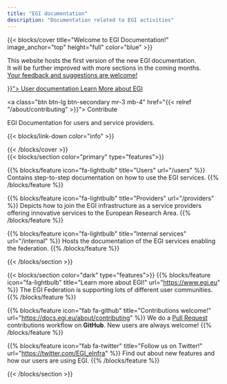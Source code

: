 ```yaml
---
title: "EGI documentation"
description: "Documentation related to EGI activities"
---
```


<!-- markdownlint-disable no-inline-html -->

{{< blocks/cover title="Welcome to EGI Documentation!" image_anchor="top"
    height="full" color="blue" >}}

  <p class="lead mt-5">
    This website hosts the first version of the new EGI documentation.<br />
    It will be further improved with more sections in the coming months.<br />
    <a href="https://github.com/EGI-Foundation/documentation/issues/new">Your
    feedback and suggestions are welcome!</a>
  </p>

<div class="mx-auto">
  <a class="btn btn-lg btn-primary mr-3 mb-4" href="{{< relref "/users" >}}">
    User documentation <i class="fas fa-arrow-alt-circle-right ml-2"></i>
  </a>

  <a class="btn btn-lg btn-primary mr-3 mb-4" href="https://www.egi.eu">
    Learn More about EGI <i class="fas fa-arrow-alt-circle-right ml-2"></i>
  </a>

  <a class="btn btn-lg btn-secondary mr-3 mb-4"
     href="{{< relref "/about/contributing" >}}">
    Contribute <i class="fab fa-github ml-2 "></i>
  </a>
  <p class="lead mt-5">EGI Documentation for users and service providers.</p>

  {{< blocks/link-down color="info" >}}

</div>
{{< /blocks/cover >}}

<div class="mx-auto">
{{< blocks/section color="primary" type="features">}}

{{% blocks/feature icon="fa-lightbulb" title="Users" url="/users" %}}
Contains step-to-step documentation on how to use the EGI services.
{{% /blocks/feature %}}

{{% blocks/feature icon="fa-lightbulb" title="Providers" url="/providers" %}}
Depicts how to join the EGI infrastructure as a service providers offering
innovative services to the European Research Area. {{% /blocks/feature %}}

{{% blocks/feature icon="fa-lightbulb" title="Internal services"
    url="/internal" %}}
Hosts the documentation of the EGI services enabling the federation.
{{% /blocks/feature %}}

{{< /blocks/section >}}

</div>

{{< blocks/section color="dark" type="features">}}
{{% blocks/feature icon="fa-lightbulb" title="Learn more about EGI!"
    url="https://www.egi.eu" %}}
The EGI Federation is supporting lots of different user communities.
{{% /blocks/feature %}}

{{% blocks/feature icon="fab fa-github" title="Contributions welcome!"
    url="https://docs.egi.eu/about/contributing" %}}
We do a [Pull Request](https://github.com/EGI-Foundation/documentation/pulls)
contributions workflow on **GitHub**. New users are always welcome!
{{% /blocks/feature %}}

{{% blocks/feature icon="fab fa-twitter" title="Follow us on Twitter!"
    url="https://twitter.com/EGI_eInfra" %}}
Find out about new features and how our users are using EGI.
{{% /blocks/feature %}}

{{< /blocks/section >}}
